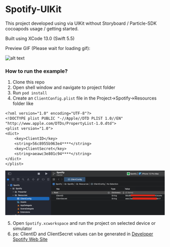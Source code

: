 # Spotify-UIKit

This project developed using via UIKit without Storyboard / Particle-SDK cocoapods usage / getting started.

Built using XCode 13.0 (Swift 5.5)

Preview GIF (Please wait for loading gif):

![alt text](https://github.com/TnasuH/Spotify-UIKit/blob/master/githubImages/exampleProjectScreen.gif?raw=true)

### How to run the example?

1. Clone this repo
1. Open shell window and navigate to project folder
1. Run `pod install`
1. Create an `ClientConfig.plist` file in the Project->Spotify->Resources folder like 

```
<?xml version="1.0" encoding="UTF-8"?>
<!DOCTYPE plist PUBLIC "-//Apple//DTD PLIST 1.0//EN" "http://www.apple.com/DTDs/PropertyList-1.0.dtd">
<plist version="1.0">
<dict>
    <key>ClientID</key>
    <string>56c8955b963e4****</string>
    <key>ClientSecret</key>
    <string>aeawc3e801c94****</string>
</dict>
</plist>
```
![alt text](https://github.com/TnasuH/Spotify-UIKit/blob/master/githubImages/spotifyKeysExample.jpeg?raw=true)

5. Open `Spotify.xcworkspace` and run the project on selected device or simulator
6. ps: ClientID and ClientSecret values can be generated in [Developer Spotify Web Site](https://developer.spotify.com/)
